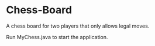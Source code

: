 # Chess-Board
A chess board for two players that only allows legal moves.

Run MyChess.java to start the application.
